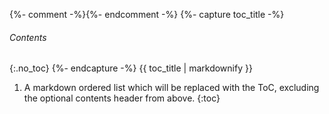 {%- comment -%}<!--
  See https://kramdown.gettalong.org/converter/html.html#toc for details.
  Unfortunately, TOC cannot be included in a layout and must be included in a page itself.
-->{%- endcomment -%}
{%- capture toc_title -%}
###### Contents
{:.no_toc}
{%- endcapture -%}
{{ toc_title | markdownify }}
1. A markdown ordered list which will be replaced with the ToC, excluding the optional contents header from above.
{:toc}
